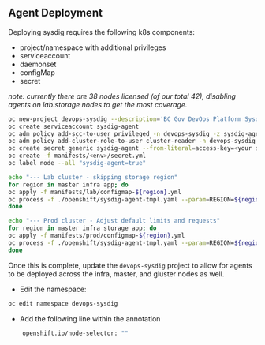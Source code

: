 ## Agent Deployment
Deploying sysdig requires the following k8s components:

- project/namespace with additional privileges
- serviceaccount
- daemonset
- configMap
- secret

*note: currently there are 38 nodes licensed (of our total 42), disabling agents on lab:storage nodes to get the most coverage.*

``` bash
oc new-project devops-sysdig --description='BC Gov DevOps Platform Sysdig Monitoring Platform'
oc create serviceaccount sysdig-agent
oc adm policy add-scc-to-user privileged -n devops-sysdig -z sysdig-agent
oc adm policy add-cluster-role-to-user cluster-reader -n devops-sysdig -z sysdig-agent
oc create secret generic sysdig-agent --from-literal=access-key=<your sysdig access key> -n devops-sysdig
oc create -f manifests/<env>/secret.yml
oc label node --all "sysdig-agent=true"

echo "--- Lab cluster - skipping storage region"
for region in master infra app; do
oc apply -f manifests/lab/configmap-${region}.yml
oc process -f ./openshift/sysdig-agent-tmpl.yaml --param=REGION=${region} -o yaml | oc apply -f -
done

echo "--- Prod cluster - Adjust default limits and requests"
for region in master infra storage app; do
oc apply -f manifests/prod/configmap-${region}.yml
oc process -f ./openshift/sysdig-agent-tmpl.yaml --param=REGION=${region} --param-file=./openshift/prod.env -o yaml | oc apply -f -
done
```

Once this is complete, update the `devops-sysdig` project to allow for agents to be deployed across the infra, master, and gluster nodes as well.

- Edit the namespace:

``` bash
oc edit namespace devops-sysdig
```

- Add the following line within the annotation

``` bash
    openshift.io/node-selector: ""
```
